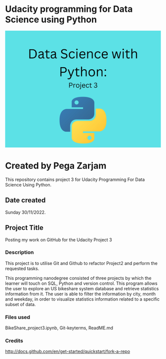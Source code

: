 # Udacity programming for Data Science using Python
<img src="Image/Data_Science_with_Python_Project_3.jpg" width="1000">

# Created by Pega Zarjam

This repository contains project 3 for Udacity Programming For Data Science Using Python.

## Date created
Sunday 30/11/2022.

## Project Title
Posting my work on GitHub for the Udacity Project 3


### Description
This  project is  to  utilise Git and Github to refactor Project2 and perform the requested tasks. 

This programming nanodegree consisted of three projects by which the learner will touch on SQL, Python and version control.
This program allows the user to explore an US bikeshare system database and
retrieve statistics information from it. 
The user is able to filter the information by city, month and weekday, in order to visualize statistics information related to a specific subset of data.


### Files used
BikeShare_project3.ipynb, Git-keyterms, ReadME.md 

### Credits
http://docs.github.com/en/get-started/quickstart/fork-a-repo






















